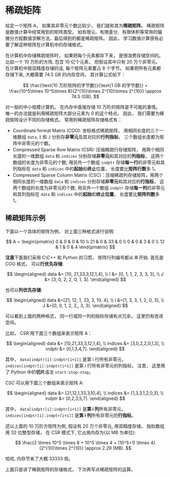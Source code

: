 # 稀疏矩阵

给定一个矩阵 A， 如果其非零元个数比较少， 我们就称其为**稀疏矩阵**。 稀疏矩阵是数值计算中经常用到的矩阵类型， 如有限元、有限差分、有限体积等常用的偏微分方程数值求解方法，最后得到的都是稀疏矩阵。 因此， 学习数值计算很有必要了解这种矩阵在计算机中的存储格式。

在计算机中存储稀疏矩阵时， 如果把每个元素都存下来， 是很浪费存储空间的。 比如一个 10 万阶的方阵, 包含 10 亿个元素， 但假设其中只有 20 万个非零元。 在计算机中按双精度存储的话, 每个矩阵元素要占 8 个字节。 如果把所有元素都存储下来, 大概需要 74.5 GB 的内存空间， 其计算公式如下：


$$ 
\frac{\text{10 万阶矩阵的字节数}}{\text{1 GB 的字节数}} = \frac{10^5\times 10^5\times 8}{2^{10}\times 2^{10}\times 2^{10}} \approx 74.5 (GB),
$$


对一般的中小规模计算机， 在内存中直接存储 10 万阶的矩阵是不可能的事情。 唯一的办法就是利用稀疏矩阵大部分元素为 0 的这个特点。 因此， 我们需要为稀疏矩阵设计不同的存储格式。 常用的稀疏矩阵存储格式有：

* Coordinate format Matrix \(COO\): 坐标格式稀疏矩阵， 用相同长度的三个一维数组 
  `data`, `I` 和 `J` 分别存**非零元**及其对应的**行列指标**， 三个数组长度都为矩阵中非零元的个数。
* Compressed Sparse Row Matrix \(CSR\): 压缩稀疏行存储矩阵， 用两个相同长度的一维数组 `data` 和 `indices` 分别存储**非零元**和其对应的**列指标**， 这两个数组的长度为非零元的个数; 用另外一个数组 `indptr` 存储**每一行**的非零元和其列指标在 `data` 和 `indices` 中的**起始**和**终止**位置， 长度要比**矩阵行数**多 1。
* Compressed Sparse Column Matrix \(CSC\)：压缩稀疏列存储矩阵，用两个相同长度的一维数组 `data` 和 `indices` 分别存储**非零元**和其对应的**行指标**， 这两个数组的长度为非零元的个数; 用另外一个数组 `indptr` 存储**每一列**的非零元和其列指标在 `data` 和 `indices` 中的**起始**和**终止位置**， 长度要比**矩阵列数**多 1。

## 稀疏矩阵示例

下面以一个具体的矩阵为例， 对上面三种格式进行说明:

$$
A = \begin{pmatrix} 
 0 & 0 & 0 & 10 \\
 21 & 0 & 33 & 0 \\ 
 0 & 0 & 3 & 0 \\ 
 12 & 1 & 0 & 4 
 \end{pmatrix}
$$

**注意**下面我们采用 C\C++ 和 Python 的习惯， 矩阵行列编号都从 **0** 开始. 首先是 COO 格式， 可以**行优先存储**:

$$
\begin{aligned} 
data &= [10, 21,33,3,12,1,4], \\
I &= [0, 1, 1, 2, 3, 3, 3], \\
J &= [3, 0, 2, 2, 0, 1, 3]. 
\end{aligned}
$$

也可以**列优先存储**:

$$
\begin{aligned}
data &=[21, 12, 1, 33, 3, 10, 4], \\
I &=[1, 3, 3, 1, 2, 0, 3], \\
J &=[0, 0, 1, 2, 2,, 3, 3]. 
\end{aligned}
$$

可以看到上面的两种格式， 同一行或同一列的指标存储有点冗余， 这里仍有改进空间。

比如， CSR 用下面三个数组来表示矩阵 A：

$$
\begin{aligned} 
data &= [10,21,33,3,12,1,4], \\
indices &= [3,0,2,2,0,1,3], \\ 
indptr &= [0,1,3,4,7].
\end{aligned}
$$

其中， `data[indptr[i]:indptr[i+1]]` 是第 i 行所有非零元， `indices[indptr[i]:indptr[i+1]]` 是第 i 行所有非零元的列指标。 注意， 这里用了 Python 中的**切片**语法 `start:stop:step`。 

CSC 可以用下面三个数组来表示矩阵 A:

$$
\begin{aligned} 
data &= [21,12,1,33,3,10,4], \\
indices &= [1,3,3,1,2,0,3], \\
indptr &= [0,2,3,5,7]. 
\end{aligned}
$$

其中， `data[indptr[i]:indptr[i+1]]` 是**第 i 列**所有非零元， `indices[indptr[i]:indptr[i+1]]` 是**第 i 列**所有非零元的**行指标**。 

还以上面的 10 万阶方矩阵为例, 假设有 20 万个非零元, 用双精度存储， 指标数组用 32 位整型存储， 在 CSR 模式下, 它占用内存为\(以 MB 为单位\):

$$
\frac{2 \times 10^5 \times 8 + 10^5 \times 4 + (10^5+1) \times 4}{2^{10}\times 2^{10}} \approx 2.29 (MB).
$$

哈哈, 内存节省了大概 33333 倍。

上面只是讲了稀疏矩阵的存储格式， 下次再写点稀疏矩阵的运算。

